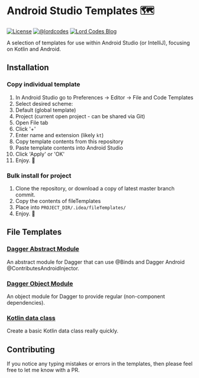 # Android Studio Templates 🗺

[![License](https://img.shields.io/badge/license-Apache%202.0-green.svg)](https://github.com/lordcodes/android-studio-templates/blob/master/LICENSE)
[![@lordcodes](https://img.shields.io/badge/contact-@lordcodes-blue.svg?style=flat)](https://twitter.com/lordcodes)
[![Lord Codes Blog](https://img.shields.io/badge/blog-Lord%20Codes-yellow.svg?style=flat)](https://www.lordcodes.com)

A selection of templates for use within Android Studio (or IntelliJ), focusing on Kotlin and Android.

## Installation

### Copy individual template

1. In Android Studio go to Preferences -> Editor -> File and Code Templates
2. Select desired scheme:
  1. Default (global template)
  2. Project (current open project - can be shared via Git)
3. Open File tab
4. Click '+'
5. Enter name and extension (likely `kt`)
6. Copy template contents from this repository
7. Paste template contents into Android Studio
8. Click 'Apply' or 'OK'
9. Enjoy. 🚀

### Bulk install for project

1. Clone the repository, or download a copy of latest master branch commit.
2. Copy the contents of fileTemplates
3. Place into `PROJECT_DIR/.idea/fileTemplates/`
4. Enjoy. 🚀

## File Templates

### [Dagger Abstract Module](fileTemplates/Dagger-Abstract-Module.kt)

An abstract module for Dagger that can use @Binds and Dagger Android @ContributesAndroidInjector.

### [Dagger Object Module](fileTemplates/Dagger-Object-Module.kt)

An object module for Dagger to provide regular (non-component dependencies).

### [Kotlin data class](fileTemplates/Kotlin-Data-Class.kt)

Create a basic Kotlin data class really quickly.

## Contributing

If you notice any typing mistakes or errors in the templates, then please feel free to let me know with a PR.